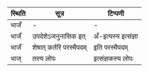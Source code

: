 | स्थिति | सूत्र | टिप्पणी |
| ----- | ------- | ------ |
| भाजँ | - | - |
| भाजँ | उपदेशेऽजनुनासिक इत् | अँ-इत्यस्य इत्संज्ञा |
| भाजँ | शेषात् कर्तरि परस्मैपदम् | इति परस्मैपदम् |
| भाज् | तस्य लोपः | इत्संज्ञकस्य लोपः |
